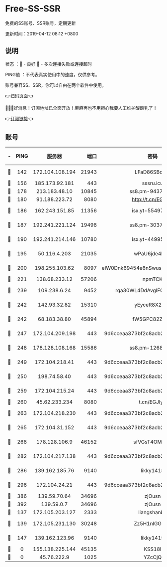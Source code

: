 # Free-SS-SSR

免费的SS账号、SSR账号，定期更新

更新时间：2019-04-12 08:12 +0800

## 说明

状态     ：🙂 - 良好 🙁 - 多次连接失败或连接超时

PING值   ：不代表真实使用中的速度，仅供参考。

账号兼容SS、SSR，你可以自由在两个软件中使用。

👉[扫码页面](https://liesauer.github.io/Free-SS-SSR/)👈

🎉🎉🎉好消息！订阅地址已全面开放！麻麻再也不用担心我要人工维护酸酸乳了！

👉[订阅链接](https://www.liesauer.net/yogurt/subscribe?ACCESS_TOKEN=DAYxR3mMaZAsaqUb)👈

## 账号

|-|PING|服务器|端口|密码|加密方式|区域|
|:----:|:----:|:-----:|-----:|:----:|:----:|:----:|
|🙂|142|172.104.108.194|21943|LFaD86SBq2lY|aes-256-cfb|JP|
|🙂|156|185.173.92.181|443|sssru.icu|rc4-md5|RU|
|🙂|178|213.183.48.10|10845|ss8.pm-94375071|rc4-md5|RU|
|🙂|180|91.188.223.72|8080|http://t.cn/EGJIyrl|rc4-md5|RU|
|🙂|186|162.243.151.85|11356|isx.yt-55497057|aes-256-cfb|US|
|🙂|187|192.241.221.124|19498|ss8.pm-30379392|aes-256-cfb|US|
|🙂|190|192.241.214.146|10780|isx.yt-44995529|aes-256-cfb|US|
|🙂|195|50.116.4.203|21035|wPaU6jde4NZT|aes-256-cfb|US|
|🙂|200|198.255.103.62|8097|eIW0Dnk69454e6nSwuspv9DmS201tQ0D|aes-256-cfb|US|
|🙂|221|138.68.233.12|57206|npmTCK|rc4-md5|US|
|🙂|239|109.238.6.24|9452|rqa30WL4DdAvgIFG6Fs3znzTa|aes-256-cfb|FR|
|🙂|242|142.93.32.82|15310|yEyceR8X2EVd|aes-256-cfb|GB|
|🙂|242|68.183.38.80|45894|fW5GPC82Z97G|aes-256-cfb|GB|
|🙂|247|172.104.209.198|443|9d6cceaa373bf2c8acb22e60b6a58be6|aes-256-cfb|US|
|🙂|248|178.128.108.168|15586|ss8.pm-12681004|aes-256-cfb|SG|
|🙂|249|172.104.218.41|443|9d6cceaa373bf2c8acb22e60b6a58be6|aes-256-cfb|US|
|🙂|250|198.74.58.40|443|9d6cceaa373bf2c8acb22e60b6a58be6|aes-256-cfb|US|
|🙂|259|172.104.215.24|443|9d6cceaa373bf2c8acb22e60b6a58be6|aes-256-cfb|US|
|🙂|260|45.62.233.234|8080|t.cn/EGJIyrl|rc4-md5|CA|
|🙂|263|172.104.218.230|443|9d6cceaa373bf2c8acb22e60b6a58be6|aes-256-cfb|US|
|🙂|265|172.104.31.152|443|9d6cceaa373bf2c8acb22e60b6a58be6|aes-256-cfb|US|
|🙂|268|178.128.106.9|46152|sfVGsT4OMxHC|aes-256-cfb|SG|
|🙂|282|172.104.217.138|443|9d6cceaa373bf2c8acb22e60b6a58be6|aes-256-cfb|US|
|🙂|286|139.162.185.76|9140|likky1415|aes-256-cfb|DE|
|🙂|296|172.104.24.21|443|9d6cceaa373bf2c8acb22e60b6a58be6|aes-256-cfb|US|
|🙂|386|139.59.70.64|34696|zjOusn|chacha20|IN|
|🙂|392|139.59.0.7|34696|zjOusn|chacha20|IN|
|🙂|137|172.105.203.127|2333|liangshanbo|chacha20|JP|
|🙁|139|172.105.231.130|30248|Zz5H1nlGGKHx|aes-256-cfb|JP|
|🙁|147|139.162.123.96|9140|likky1415|aes-256-cfb|JP|
|🙁|0|155.138.225.144|45135|KSS18l|rc4-md5|US|
|🙁|0|45.76.222.9|1025|YZcCjQ|rc4-md5|JP|
